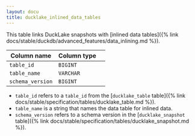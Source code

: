 ```yaml
---
layout: docu
title: ducklake_inlined_data_tables
---
```


This table links DuckLake snapshots with [inlined data tables]({% link docs/stable/duckdb/advanced_features/data_inlining.md %}).

| Column name       | Column type |             |
| ----------------- | ----------- | ----------- |
| `table_id`        | `BIGINT`    |             |
| `table_name`      | `VARCHAR`   |             |
| `schema_version`  | `BIGINT`    |             |

- `table_id` refers to a `table_id` from the [`ducklake_table` table]({% link docs/stable/specification/tables/ducklake_table.md %}).
- `table_name` is a string that names the data table for inlined data.
- `schema_version` refers to a schema version in the [`ducklake_snapshot` table]({% link docs/stable/specification/tables/ducklake_snapshot.md %}).
